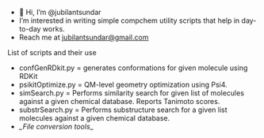 - 👋 Hi, I’m @jubilantsundar
- I’m interested in writing simple compchem utility scripts that help in day-to-day works.
- Reach me at jubilantsundar@gmail.com

List of scripts and their use
 - confGenRDkit.py = generates conformations for given molecule using RDKit
 - psikitOptimize.py = QM-level geometry optimization using Psi4.
 - simSearch.py = Performs similarity search for given list of molecules against a given chemical database. Reports Tanimoto scores.
 - substrSearch.py = Performs substructure search for a given list molecules against a given chemical database.
 - *_*File conversion tools**_

<!---
jubilantsundar/jubilantsundar is a ✨ special ✨ repository because its `README.md` (this file) appears on your GitHub profile.
You can click the Preview link to take a look at your changes.
--->
